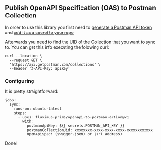 ## Publish OpenAPI Specification (OAS) to Postman Collection

In order to use this library you first need to [generate a Postman API token](https://www.postman.com/) and [add it as a secret to your repo](https://docs.github.com/en/actions/reference/encrypted-secrets)

Afterwards you need to find the UID of the Collection that you want to sync to. You can get this info executing the folowing curl:

```
curl --location \
  --request GET \
  'https://api.getpostman.com/collections' \
  --header 'X-API-Key: apiKey'
```

### Configuring

It is pretty straightforward:

```
jobs:
  sync:
    runs-on: ubuntu-latest
    steps:
      - uses: fluximus-prime/openapi-to-postman-action@v1
        with:
          postmanApiKey: ${{ secrets.POSTMAN_API_KEY }}
          postmanCollectionUid: xxxxxxxx-xxxx-xxxx-xxxx-xxxxxxxxxxxx
          openApiSpec: (swagger.json) or (url address)
```

Done!
